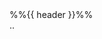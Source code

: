 <div class="indented">
<div class="indented border">
<panel type="seamless" {{ status }}>
<div slot="header"><md>%%{{ header }}%%</md></div>
<variable name="displacement">..</variable>
<include src="{{ displacement }}/book/projectDuke/{{ fragment }}" />
</panel>

</div>
</div>
